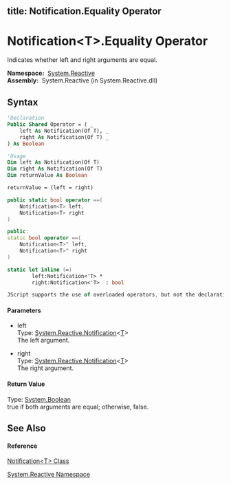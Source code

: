 title: Notification<T>.Equality Operator
---
# Notification\<T\>.Equality Operator

Indicates whether left and right arguments are equal.

**Namespace:**  [System.Reactive](System.Reactive/System.Reactive)  
**Assembly:**  System.Reactive (in System.Reactive.dll)

## Syntax

```vb
'Declaration
Public Shared Operator = ( _
    left As Notification(Of T), _
    right As Notification(Of T) _
) As Boolean
```

```vb
'Usage
Dim left As Notification(Of T)
Dim right As Notification(Of T)
Dim returnValue As Boolean

returnValue = (left = right)
```

```csharp
public static bool operator ==(
    Notification<T> left,
    Notification<T> right
)
```

```c++
public:
static bool operator ==(
    Notification<T>^ left, 
    Notification<T>^ right
)
```

```fsharp
static let inline (=)
        left:Notification<'T> * 
        right:Notification<'T>  : bool
```

```javascript
JScript supports the use of overloaded operators, but not the declaration of new ones.
```

#### Parameters

- left  
  Type: [System.Reactive.Notification](Notification/Notification(T))\<[T](Notification/Notification(T))\>  
  The left argument.

- right  
  Type: [System.Reactive.Notification](Notification/Notification(T))\<[T](Notification/Notification(T))\>  
  The right argument.

#### Return Value

Type: [System.Boolean](https://msdn.microsoft.com/en-us/library/a28wyd50)  
true if both arguments are equal; otherwise, false.

## See Also

#### Reference

[Notification\<T\> Class](Notification/Notification(T))

[System.Reactive Namespace](System.Reactive/System.Reactive)






